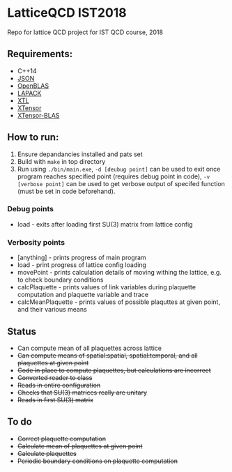 # LatticeQCD IST2018
Repo for lattice QCD project for IST QCD course, 2018

## Requirements:
- C++14
- [JSON](https://github.com/nlohmann/json)
- [OpenBLAS](https://github.com/xianyi/OpenBLAS)
- [LAPACK](https://github.com/Reference-LAPACK/lapack-release)
- [XTL](https://github.com/QuantStack/xtl)
- [XTensor](https://github.com/QuantStack/xtensor)
- [XTensor-BLAS](https://github.com/QuantStack/xtensor-blas)

## How to run:
1. Ensure depandancies installed and pats set
1. Build with `make` in top directory
1. Run using `./bin/main.exe`, `-d [deubug point]` can be used to exit once program reaches specified point (requires debug point in code), `-v [verbose point]` can be used to get verbose output of specifed function (must be set in code beforehand).

### Debug points
- load - exits after loading first SU(3) matrix from lattice config

### Verbosity points
- [anything] - prints progress of main program
- load - print progress of lattice config loading
- movePoint - prints calculation details of moving withing the lattice, e.g. to check boundary conditions
- calcPlaquette - prints values of link variables during plaquette computation and plaquette variable and trace
- calcMeanPlaquette - prints values of possible plaquttes at given point, and their various means

## Status
- Can compute mean of all plaquettes across lattice
- ~~Can compute means of spatial:spatial, spatial:temporal, and all plaquettes at given point~~
- ~~Code in place to compute plaquettes, but calculations are incorrect~~
- ~~Converted reader to class~~
- ~~Reads in entire configuration~~
- ~~Checks that SU(3) matrices really are unitary~~
- ~~Reads in first SU(3) matrix~~

## To do
- ~~Correct plaquette computation~~
- ~~Calculate mean of plaquettes at given point~~
- ~~Calculate plaquettes~~
- ~~Periodic boundary conditions on plaquette computation~~